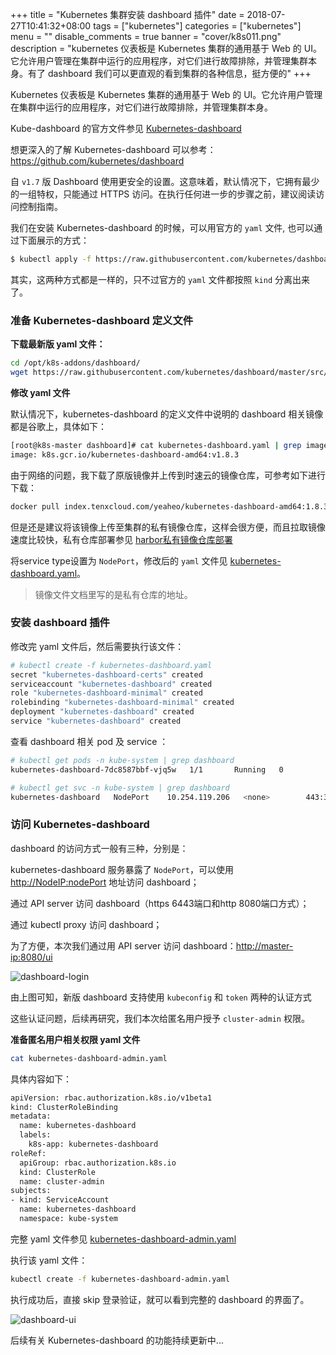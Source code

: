 +++
title = "Kubernetes 集群安装 dashboard 插件"
date = 2018-07-27T10:41:32+08:00
tags = ["kubernetes"]
categories = ["kubernetes"]
menu = ""
disable_comments = true
banner = "cover/k8s011.png"
description = "kubernetes 仪表板是 Kubernetes 集群的通用基于 Web 的 UI。它允许用户管理在集群中运行的应用程序，对它们进行故障排除，并管理集群本身。有了 dashboard 我们可以更直观的看到集群的各种信息，挺方便的"
+++

Kubernetes 仪表板是 Kubernetes 集群的通用基于 Web 的 UI。它允许用户管理在集群中运行的应用程序，对它们进行故障排除，并管理集群本身。

Kube-dashboard 的官方文件参见 [Kubernetes-dashboard](https://github.com/kubernetes/kubernetes/tree/master/cluster/addons/dashboard) 

想更深入的了解 Kubernetes-dashboard 可以参考：<https://github.com/kubernetes/dashboard>

自 `v1.7` 版 Dashboard 使用更安全的设置。这意味着，默认情况下，它拥有最少的一组特权，只能通过 HTTPS 访问。在执行任何进一步的步骤之前，建议阅读访问控制指南。

我们在安装 Kubernetes-dashboard 的时候，可以用官方的 `yaml` 文件, 也可以通过下面展示的方式：

```bash
$ kubectl apply -f https://raw.githubusercontent.com/kubernetes/dashboard/master/src/deploy/recommended/kubernetes-dashboard.yaml
```
其实，这两种方式都是一样的，只不过官方的 `yaml` 文件都按照 `kind` 分离出来了。



### 准备 Kubernetes-dashboard 定义文件

**下载最新版 yaml 文件：**

```bash
cd /opt/k8s-addons/dashboard/
wget https://raw.githubusercontent.com/kubernetes/dashboard/master/src/deploy/recommended/kubernetes-dashboard.yaml
```
**修改 yaml 文件**

默认情况下，kubernetes-dashboard 的定义文件中说明的 dashboard 相关镜像都是谷歌上，具体如下：

```bash
[root@k8s-master dashboard]# cat kubernetes-dashboard.yaml | grep image
image: k8s.gcr.io/kubernetes-dashboard-amd64:v1.8.3
```
由于网络的问题，我下载了原版镜像并上传到时速云的镜像仓库，可参考如下进行下载：

```bash
docker pull index.tenxcloud.com/yeaheo/kubernetes-dashboard-amd64:1.8.3
```
但是还是建议将该镜像上传至集群的私有镜像仓库，这样会很方便，而且拉取镜像速度比较快，私有仓库部署参见 [harbor私有镜像仓库部署](./harbor-installation.md)

将service type设置为 `NodePort`，修改后的 `yaml` 文件见 [kubernetes-dashboard.yaml](https://github.com/yeaheo/kubernetes-manifests/blob/master/addons/dashboard/kubernetes-dashboard.yaml)。
> 镜像文件文档里写的是私有仓库的地址。



### 安装 dashboard 插件

修改完 yaml 文件后，然后需要执行该文件：

```bash
# kubectl create -f kubernetes-dashboard.yaml 
secret "kubernetes-dashboard-certs" created
serviceaccount "kubernetes-dashboard" created
role "kubernetes-dashboard-minimal" created
rolebinding "kubernetes-dashboard-minimal" created
deployment "kubernetes-dashboard" created
service "kubernetes-dashboard" created
```
查看 dashboard 相关 pod 及 service ：

```bash
# kubectl get pods -n kube-system | grep dashboard
kubernetes-dashboard-7dc8587bbf-vjq5w   1/1       Running   0          5m

# kubectl get svc -n kube-system | grep dashboard
kubernetes-dashboard   NodePort    10.254.119.206   <none>        443:32579/TCP    5m
```


### 访问 Kubernetes-dashboard

dashboard 的访问方式一般有三种，分别是：

kubernetes-dashboard 服务暴露了 `NodePort`，可以使用 <http://NodeIP:nodePort> 地址访问 dashboard；

通过 API server 访问 dashboard（https 6443端口和http 8080端口方式）；

通过 kubectl proxy 访问 dashboard；

为了方便，本次我们通过用 API server 访问 dashboard：<http://master-ip:8080/ui>

![dashboard-login](/images/dashboard-login.png)

由上图可知，新版 dashboard 支持使用 `kubeconfig` 和 `token` 两种的认证方式

这些认证问题，后续再研究，我们本次给匿名用户授予 `cluster-admin` 权限。



**准备匿名用户相关权限 yaml 文件**

```bash
cat kubernetes-dashboard-admin.yaml
```
具体内容如下：

```bash
apiVersion: rbac.authorization.k8s.io/v1beta1
kind: ClusterRoleBinding
metadata:
  name: kubernetes-dashboard
  labels:
    k8s-app: kubernetes-dashboard
roleRef:
  apiGroup: rbac.authorization.k8s.io
  kind: ClusterRole
  name: cluster-admin
subjects:
- kind: ServiceAccount
  name: kubernetes-dashboard
  namespace: kube-system
```
完整 yaml 文件参见 [kubernetes-dashboard-admin.yaml](https://github.com/yeaheo/kubernetes-manifests/blob/master/addons/dashboard/ann-user-cluster-admin.yaml)

执行该 yaml 文件：

```bash
kubectl create -f kubernetes-dashboard-admin.yaml
```
执行成功后，直接 skip 登录验证，就可以看到完整的 dashboard 的界面了。

![dashboard-ui](/images/dashboard-ui.png)

后续有关 Kubernetes-dashboard 的功能持续更新中...


